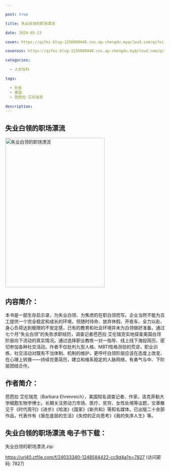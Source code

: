 ```yaml
---

post: true

title: 失业白领的职场漂流

date: 2024-05-23

cover: https://qifei-blog-1256009448.cos.ap-chengdu.myqcloud.com/qifei-blog/66388e6b0ea9cb140354bc51.jpg

coveross: https://qifei-blog-1256009448.cos.ap-chengdu.myqcloud.com/qifei-blog/66388e6b0ea9cb140354bc51.jpg

categories:

  - 人文社科

tags:

  - 社会
  - 美国
  - 芭芭拉·艾伦瑞克

description:
---
```


## 失业白领的职场漂流
<img alt="失业白领的职场漂流 " class="aligncenter loading" data-was-processed="true" decoding="async" fetchpriority="high" height="471" src="https://qifei-blog-1256009448.cos.ap-chengdu.myqcloud.com/qifei-blog/66388e6b0ea9cb140354bc51.jpg  " style="cursor: zoom-in;" width="314"/>

## 内容简介：

本书是一部生存启示录，为失业白领、为焦虑的在职白领而写。企业当然不能为员工提供一个完全稳定和成长的环境，但随时待命、放弃休假、开夜车、全力以赴、身心负荷达到极限的不安定感，已有的教育和社会环境并未为白领做好准备。通过七个月“失业白领”的失败求职经历，调查记者芭芭拉·艾伦瑞克实地探查美国白领阶层向下流动的真实情况。通过选择职业教练一对一指导、线上线下海投简历、密切参加各种社交活动，作者不仅批判九型人格、MBTI性格测验的荒谬，职业训练、社交活动对既有不当体制、机制的维护，更呼吁白领阶层应该在态度上改变、在心理上转换——持续完善简历，建立和维系稳定的人脉网络，有勇气与中、下阶层团结合作。

## 作者简介：

芭芭拉·艾伦瑞克（Barbara Ehrenreich），美国知名调查记者、作家，洛克菲勒大学细胞生物学博士。长期关注劳动力市场、医疗、贫穷、女性处境等议题，文章散见于《时代周刊》《进步》《哈泼》《国家》《新共和》等知名媒体。已出版二十余部作品，代表作有《我在底层的生活》《失控的正向思考》《我的失序人生》等。

## 失业白领的职场漂流 电子书下载：
失业白领的职场漂流.zip: 

https://url40.ctfile.com/f/24033340-1248584422-cc9d4a?p=7827 (访问密码: 7827)
